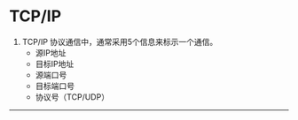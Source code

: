 # TCP/IP

1. TCP/IP 协议通信中，通常采用5个信息来标示一个通信。
    - 源IP地址
    - 目标IP地址
    - 源端口号
    - 目标端口号
    - 协议号（TCP/UDP）
---


